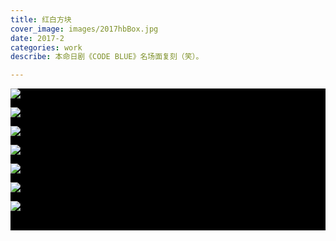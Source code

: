 ```yaml
---
title: 红白方块
cover_image: images/2017hbBox.jpg
date: 2017-2
categories: work
describe: 本命日剧《CODE BLUE》名场面复刻（笑）。

---
```


<div style=" background-color:black; ">



![](https://waterpatch.oss-cn-guangzhou.aliyuncs.com/2017-hbBox/1-%E7%BA%A2%E7%99%BD%E6%96%B9%E5%9D%97-1.jpg)

![](https://waterpatch.oss-cn-guangzhou.aliyuncs.com/2017-hbBox/4-CodeBlue2ep2.jpg)

![](https://waterpatch.oss-cn-guangzhou.aliyuncs.com/2017-hbBox/1-%E7%BA%A2%E7%99%BD%E6%96%B9%E5%9D%97-4.jpg)

![](https://waterpatch.oss-cn-guangzhou.aliyuncs.com/2017-hbBox/2-%E5%A3%81%E7%BA%B81280x720-%E6%9A%96%E9%BB%84.jpg)

![](https://waterpatch.oss-cn-guangzhou.aliyuncs.com/2017-hbBox/2-%E5%A3%81%E7%BA%B81920x1200-%E7%9C%8B%E5%A4%95%E9%98%B3.jpg)

![](https://waterpatch.oss-cn-guangzhou.aliyuncs.com/2017-hbBox/2-%E5%A3%81%E7%BA%B81920x1200-%E9%95%BF%E5%BD%B1%E5%AD%90.jpg)

![](https://waterpatch.oss-cn-guangzhou.aliyuncs.com/2017-hbBox/3-iphone6-%E9%95%BF%E5%BD%B1.jpg)

<br>
</div>